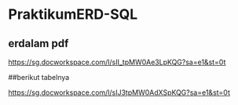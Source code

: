 # PraktikumERD-SQL

## erdalam pdf
https://sg.docworkspace.com/l/sII_tpMW0Ae3LpKQG?sa=e1&st=0t

##berikut tabelnya

https://sg.docworkspace.com/l/sIJ3tpMW0AdXSpKQG?sa=e1&st=0t
